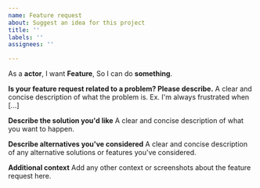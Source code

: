 ```yaml
---
name: Feature request
about: Suggest an idea for this project
title: ''
labels: ''
assignees: ''

---
```


As a **actor**, I want **Feature**, So I can do **something**. 

**Is your feature request related to a problem? Please describe.**
A clear and concise description of what the problem is. Ex. I'm always frustrated when [...]

**Describe the solution you'd like**
A clear and concise description of what you want to happen.

**Describe alternatives you've considered**
A clear and concise description of any alternative solutions or features you've considered.

**Additional context**
Add any other context or screenshots about the feature request here.
